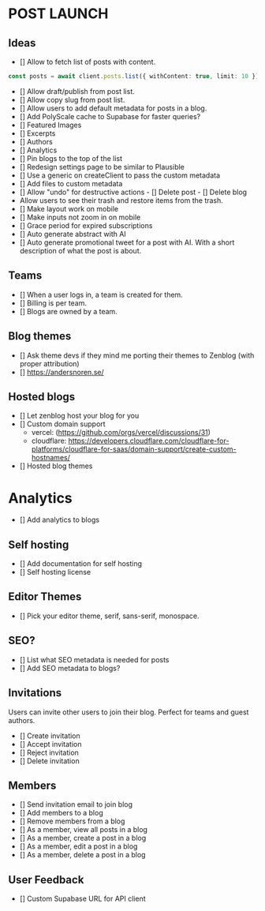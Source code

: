 # POST LAUNCH

## Ideas

- [] Allow to fetch list of posts with content.

```typescript
const posts = await client.posts.list({ withContent: true, limit: 10 });
```

- [] Allow draft/publish from post list.
- [] Allow copy slug from post list.
- [] Allow users to add default metadata for posts in a blog.
- [] Add PolyScale cache to Supabase for faster queries?
- [] Featured Images
- [] Excerpts
- [] Authors
- [] Analytics
- [] Pin blogs to the top of the list
- [] Redesign settings page to be similar to Plausible
- [] Use a generic on createClient to pass the custom metadata
- [] Add files to custom metadata
- [] Allow "undo" for destructive actions - [] Delete post - [] Delete blog
- Allow users to see their trash and restore items from the trash.
- [] Make layout work on mobile
- [] Make inputs not zoom in on mobile
- [] Grace period for expired subscriptions
- [] Auto generate abstract with AI
- [] Auto generate promotional tweet for a post with AI. With a short description of what the post is about.

## Teams

- [] When a user logs in, a team is created for them.
- [] Billing is per team.
- [] Blogs are owned by a team.

## Blog themes

- [] Ask theme devs if they mind me porting their themes to Zenblog (with proper attribution)
- [] https://andersnoren.se/

## Hosted blogs

- [] Let zenblog host your blog for you
- [] Custom domain support
  - vercel: (https://github.com/orgs/vercel/discussions/31)
  - cloudflare: https://developers.cloudflare.com/cloudflare-for-platforms/cloudflare-for-saas/domain-support/create-custom-hostnames/
- [] Hosted blog themes

# Analytics

- [] Add analytics to blogs

## Self hosting

- [] Add documentation for self hosting
- [] Self hosting license

## Editor Themes

- [] Pick your editor theme, serif, sans-serif, monospace.

## SEO?

- [] List what SEO metadata is needed for posts
- [] Add SEO metadata to blogs?

## Invitations

Users can invite other users to join their blog. Perfect for teams and guest authors.

- [] Create invitation
- [] Accept invitation
- [] Reject invitation
- [] Delete invitation

## Members

- [] Send invitation email to join blog
- [] Add members to a blog
- [] Remove members from a blog
- [] As a member, view all posts in a blog
- [] As a member, create a post in a blog
- [] As a member, edit a post in a blog
- [] As a member, delete a post in a blog

## User Feedback

- [] Custom Supabase URL for API client
